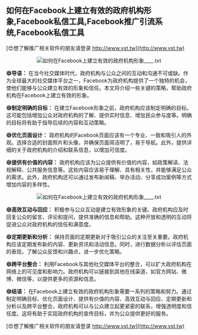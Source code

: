## **如何在Facebook上建立有效的政府机构形象,Facebook私信工具,Facebook推广引流系统,Facebook私信工具**

[😍想了解推广相关软件的朋友请登录 http://www.vst.tw](http://www.vst.tw)

 <center><img src="https://vst.tw/MP4/tuiguang/png/0.png" alt="如何在Facebook上建立有效的政府机构形象____.txt"></center>

**😄导语：**
在当今社交媒体时代，政府机构与公众之间的互动和沟通不可或缺。作为全球最大的社交媒体平台之一，Facebook为政府机构提供了一个独特的机会，使他们能够与公众建立有效的形象和信任。本文将介绍一些关键的策略，帮助政府机构在Facebook上建立有效的形象。

**😄制定明确的目标：**
在建立Facebook形象之前，政府机构应该制定明确的目标。这可能包括增加公众对政府机构的了解、提供实时信息、增加民众参与度等。明确的目标将有助于指导后续的内容和互动策略。

**😄优化页面设计：**
政府机构的Facebook页面应该有一个专业、一致和吸引人的外观。选择合适的封面照片和头像，并确保页面简洁明了，易于导航。此外，提供详细的关于政府机构的介绍和联系信息，以增加可信度。

**😄提供有价值的内容：**
政府机构应该为公众提供有价值的内容，如政策解读、法规解释、公共服务信息等。这些内容应该易于理解、具有相关性，并能够满足公众的需求。此外，政府机构还可以通过发布新闻稿、举办活动、分享成功案例等方式增加内容的多样性。

 <center><img src="https://vst.tw/MP4/tuiguang/png/7.png" alt="如何在Facebook上建立有效的政府机构形象____.txt"></center>

**😄高效互动与回应：**
积极参与公众互动是建立有效形象的关键。政府机构应及时回复公众的留言、评论和提问，提供准确的信息和帮助。这种开放和透明的互动将促进公众对政府机构的信任和满意度。

**😄定期更新和分析：**
保持页面的定期更新对于吸引公众的关注至关重要。政府机构应该定期发布新的内容、更新资讯和活动信息。同时，进行数据分析以评估页面的表现，了解公众反馈和兴趣点，进一步优化策略。

**😄跨平台整合：**
利用Facebook与其他社交媒体平台的整合，可以扩大政府机构在网络上的可见度和影响力。政府机构可以链接到其他在线渠道，如官方网站、微博、微信等，以提供更多的资源和信息。

**😄结语：**
在Facebook上建立有效的政府机构形象需要一系列的策略和努力。通过制定明确目标、优化页面设计、提供有价值的内容、高效互动与回应、定期更新和分析以及跨平台整合，政府机构可以与公众建立起更紧密的联系，增强透明度和信任度。这将有助于实现政府机构的宣传目标，并为公众提供更好的服务。

[😍想了解推广相关软件的朋友请登录 http://www.vst.tw](http://www.vst.tw)



